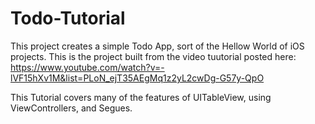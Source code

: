 # Todo-Tutorial

This project creates a simple Todo App, sort of the Hellow World of iOS projects. 
This is the project built from the video tuutorial posted here: 
https://www.youtube.com/watch?v=-lVF15hXv1M&list=PLoN_ejT35AEgMq1z2yL2cwDg-G57y-QpO

This Tutorial covers many of the features of UITableView, using ViewControllers, and Segues. 

